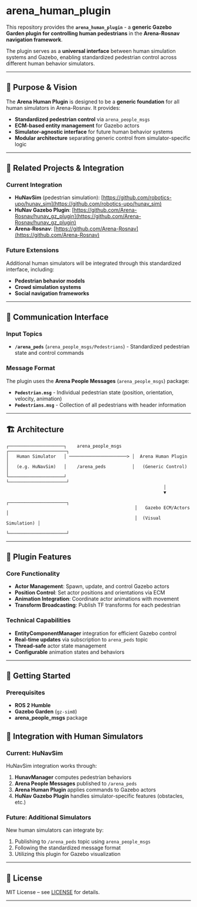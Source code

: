 # arena_human_plugin

This repository provides the **`arena_human_plugin`** - a **generic Gazebo Garden plugin for controlling human pedestrians** in the **Arena-Rosnav navigation framework**.

The plugin serves as a **universal interface** between human simulation systems and Gazebo, enabling standardized pedestrian control across different human behavior simulators.

---

## 🎯 Purpose & Vision

The **Arena Human Plugin** is designed to be a **generic foundation** for all human simulators in Arena-Rosnav. It provides:

- **Standardized pedestrian control** via `arena_people_msgs`
- **ECM-based entity management** for Gazebo actors
- **Simulator-agnostic interface** for future human behavior systems
- **Modular architecture** separating generic control from simulator-specific logic

---

## 🔗 Related Projects & Integration

### Current Integration
- **HuNavSim** (pedestrian simulation): [https://github.com/robotics-upo/hunav_sim](https://github.com/robotics-upo/hunav_sim)
- **HuNav Gazebo Plugin**: [https://github.com/Arena-Rosnav/hunav_gz_plugin](https://github.com/Arena-Rosnav/hunav_gz_plugin)
- **Arena-Rosnav**: [https://github.com/Arena-Rosnav](https://github.com/Arena-Rosnav)

### Future Extensions
Additional human simulators will be integrated through this standardized interface, including:
- **Pedestrian behavior models**
- **Crowd simulation systems** 
- **Social navigation frameworks**

---

## 📡 Communication Interface

### Input Topics
- **`/arena_peds`** (`arena_people_msgs/Pedestrians`) - Standardized pedestrian state and control commands

### Message Format
The plugin uses the **Arena People Messages** (`arena_people_msgs`) package:
- **`Pedestrian.msg`** - Individual pedestrian state (position, orientation, velocity, animation)
- **`Pedestrians.msg`** - Collection of all pedestrians with header information

---

## 🏗️ Architecture

```
┌─────────────────────┐    arena_people_msgs    ┌──────────────────────┐
│   Human Simulator   │ ──────────────────────> │  Arena Human Plugin  │
│   (e.g. HuNavSim)   │    /arena_peds          │   (Generic Control)  │
└─────────────────────┘                         └──────────────────────┘
                                                            │
                                                            ▼
                                                 ┌──────────────────────┐
                                                 │   Gazebo ECM/Actors  │
                                                 │  (Visual Simulation) │
                                                 └──────────────────────┘
```

---

## 🧠 Plugin Features

### Core Functionality
- **Actor Management**: Spawn, update, and control Gazebo actors
- **Position Control**: Set actor positions and orientations via ECM
- **Animation Integration**: Coordinate actor animations with movement
- **Transform Broadcasting**: Publish TF transforms for each pedestrian

### Technical Capabilities
- **EntityComponentManager** integration for efficient Gazebo control
- **Real-time updates** via subscription to `arena_peds` topic
- **Thread-safe** actor state management
- **Configurable** animation states and behaviors

---

## 🚀 Getting Started

### Prerequisites
- **ROS 2 Humble**
- **Gazebo Garden** (`gz-sim8`)
- **arena_people_msgs** package



## 🔄 Integration with Human Simulators

### Current: HuNavSim
HuNavSim integration works through:
1. **HunavManager** computes pedestrian behaviors
2. **Arena People Messages** published to `/arena_peds`
3. **Arena Human Plugin** applies commands to Gazebo actors
4. **HuNav Gazebo Plugin** handles simulator-specific features (obstacles, etc.)

### Future: Additional Simulators
New human simulators can integrate by:
1. Publishing to `/arena_peds` topic using `arena_people_msgs`
2. Following the standardized message format
3. Utilizing this plugin for Gazebo visualization

---

## 📜 License

MIT License – see [LICENSE](./LICENSE) for details.

---

